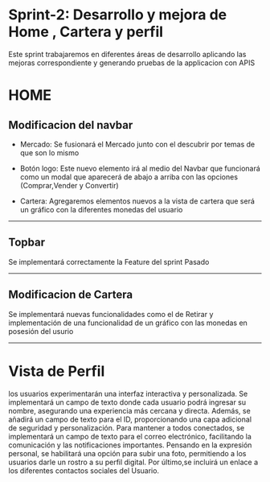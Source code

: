 # Sprint-2: Desarrollo y mejora de Home , Cartera y perfil

Este sprint trabajaremos en diferentes áreas de desarrollo aplicando las mejoras correspondiente y generando pruebas de la applicacion con APIS

# HOME

## Modificacion del navbar
- Mercado: Se fusionará el Mercado junto con el descubrir por temas de que son lo mismo

- Botón logo: Este nuevo elemento irá al medio del Navbar que funcionará como un modal que aparecerá de abajo a arriba con las opciones (Comprar,Vender y Convertir)

- Cartera: Agregaremos elementos nuevos a la vista de cartera que será un gráfico con la diferentes monedas del usuario

-----
## Topbar

Se implementará correctamente la Feature del sprint Pasado

----
## Modificacion de Cartera

Se implementará nuevas funcionalidades como el de Retirar y implementación de una funcionalidad de un gráfico con las monedas en posesión del usurio 

---
# Vista de Perfil

los usuarios experimentarán una interfaz interactiva y personalizada. Se implementará un campo de texto donde cada usuario podrá ingresar su nombre, asegurando una experiencia más cercana y directa. Además, se añadirá un campo de texto para el ID, proporcionando una capa adicional de seguridad y personalización. Para mantener a todos conectados, se implementará un campo de texto para el correo electrónico, facilitando la comunicación y las notificaciones importantes. Pensando en la expresión personal, se habilitará una opción para subir una foto, permitiendo a los usuarios darle un rostro a su perfil digital. Por último,se incluirá un enlace a los diferentes contactos sociales del Usuario.
